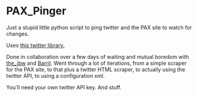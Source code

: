 PAX_Pinger
==========

Just a stupid little python script to ping twitter and the PAX site to watch for changes.  

Uses <a href="https://pypi.python.org/pypi/twitter#downloads">this twitter library.</a>

Done in collaboration over a few days of waiting and mutual boredom with <a href="https://github.com/thejbw">the_jbw</a> and <a href="https://github.com/Barril">Barril</a>.  Went through a lot of iterations, from a simple scraper for the PAX site, to that plus a twitter HTML scraper, to actually using the twitter API, to using a configuration xml.

You'll need your own twitter API key.  And stuff.
